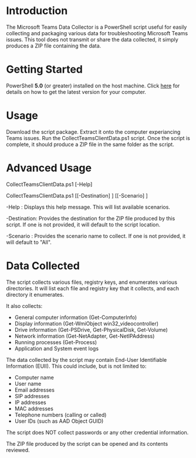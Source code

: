 # Introduction
The Microsoft Teams Data Collector is a PowerShell script useful for easily collecting and packaging various data for troubleshooting Microsoft Teams issues.
This tool does not transmit or share the data collected, it simply produces a ZIP file containing the data.

# Getting Started
PowerShell **5.0** (or greater) installed on the host machine. Click [here](https://github.com/powershell/powershell) for details
on how to get the latest version for your computer. 

# Usage
Download the script package.
Extract it onto the computer experiancing Teams issues.
Run the CollectTeamsClientData.ps1 script.
Once the script is complete, it should produce a ZIP file in the same folder as the script.

# Advanced Usage
CollectTeamsClientData.ps1 [-Help]

CollectTeamsClientData.ps1 [[-Destination] <path>] [[-Scenario] <scenario name>]

  -Help       : Displays this help message. This will list available scenarios.

  -Destination: Provides the destination for the ZIP file produced by this script.
                If one is not provided, it will default to the script location.

  -Scenario   : Provides the scenario name to collect.
                If one is not provided, it will default to "All".
                
# Data Collected
The script collects various files, registry keys, and enumerates various directories.
It will list each file and registry key that it collects, and each directory it enumerates.

It also collects:
- General computer information (Get-ComputerInfo)
- Display information (Get-WmiObject win32_videocontroller)
- Drive information (Get-PSDrive, Get-PhysicalDisk, Get-Volume)
- Network information (Get-NetAdapter, Get-NetIPAddress)
- Running processes (Get-Process)
- Application and System event logs

The data collected by the script may contain End-User Identifiable Information (EUII).
This could include, but is not limited to:
- Computer name
- User name
- Email addresses
- SIP addresses
- IP addresses
- MAC addresses
- Telephone numbers (calling or called)
- User IDs (such as AAD Object GUID)

The script does NOT collect passwords or any other credential information.

The ZIP file produced by the script can be opened and its contents reviewed.
